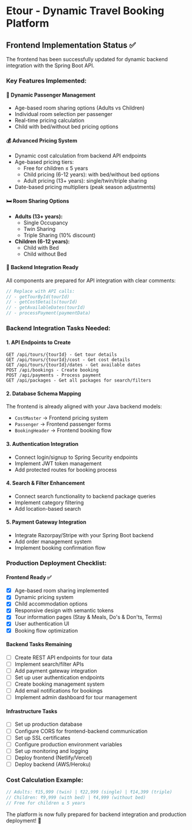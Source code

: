 # Etour - Dynamic Travel Booking Platform

## Frontend Implementation Status ✅

The frontend has been successfully updated for dynamic backend integration with the Spring Boot API.

### Key Features Implemented:

#### 🎯 **Dynamic Passenger Management**
- Age-based room sharing options (Adults vs Children)
- Individual room selection per passenger
- Real-time pricing calculation
- Child with bed/without bed pricing options

#### 💰 **Advanced Pricing System**
- Dynamic cost calculation from backend API endpoints
- Age-based pricing tiers:
  - Free for children ≤ 5 years
  - Child pricing (6-12 years): with bed/without bed options
  - Adult pricing (13+ years): single/twin/triple sharing
- Date-based pricing multipliers (peak season adjustments)

#### 🛏️ **Room Sharing Options**
- **Adults (13+ years):**
  - Single Occupancy
  - Twin Sharing
  - Triple Sharing (10% discount)
- **Children (6-12 years):**
  - Child with Bed
  - Child without Bed

#### 🔄 **Backend Integration Ready**
All components are prepared for API integration with clear comments:

```javascript
// Replace with API calls:
// - getTourById(tourId)
// - getCostDetails(tourId) 
// - getAvailableDates(tourId)
// - processPayment(paymentData)
```

### Backend Integration Tasks Needed:

#### 1. **API Endpoints to Create**
```
GET /api/tours/{tourId} - Get tour details
GET /api/tours/{tourId}/cost - Get cost details
GET /api/tours/{tourId}/dates - Get available dates
POST /api/bookings - Create booking
POST /api/payments - Process payment
GET /api/packages - Get all packages for search/filters
```

#### 2. **Database Schema Mapping**
The frontend is already aligned with your Java backend models:
- `CostMaster` → Frontend pricing system
- `Passenger` → Frontend passenger forms
- `BookingHeader` → Frontend booking flow

#### 3. **Authentication Integration**
- Connect login/signup to Spring Security endpoints
- Implement JWT token management
- Add protected routes for booking process

#### 4. **Search & Filter Enhancement**
- Connect search functionality to backend package queries
- Implement category filtering
- Add location-based search

#### 5. **Payment Gateway Integration**
- Integrate Razorpay/Stripe with your Spring Boot backend
- Add order management system
- Implement booking confirmation flow

### Production Deployment Checklist:

#### **Frontend Ready ✅**
- [x] Age-based room sharing implemented
- [x] Dynamic pricing system
- [x] Child accommodation options
- [x] Responsive design with semantic tokens
- [x] Tour information pages (Stay & Meals, Do's & Don'ts, Terms)
- [x] User authentication UI
- [x] Booking flow optimization

#### **Backend Tasks Remaining**
- [ ] Create REST API endpoints for tour data
- [ ] Implement search/filter APIs
- [ ] Add payment gateway integration
- [ ] Set up user authentication endpoints
- [ ] Create booking management system
- [ ] Add email notifications for bookings
- [ ] Implement admin dashboard for tour management

#### **Infrastructure Tasks**
- [ ] Set up production database
- [ ] Configure CORS for frontend-backend communication
- [ ] Set up SSL certificates
- [ ] Configure production environment variables
- [ ] Set up monitoring and logging
- [ ] Deploy frontend (Netlify/Vercel)
- [ ] Deploy backend (AWS/Heroku)

### Cost Calculation Example:
```javascript
// Adults: ₹15,999 (twin) | ₹22,999 (single) | ₹14,399 (triple)  
// Children: ₹9,999 (with bed) | ₹4,999 (without bed)
// Free for children ≤ 5 years
```

The platform is now fully prepared for backend integration and production deployment! 🚀